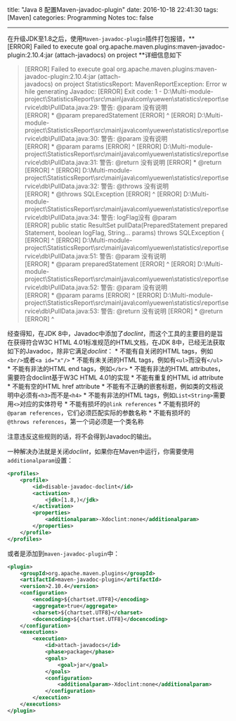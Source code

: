 title: "Java 8 配置Maven-javadoc-plugin"
date: 2016-10-18 22:41:30
tags: [Maven]
categories: Programming Notes
toc: false

---

在升级JDK至1.8之后，使用`Maven-javadoc-plugin`插件打包报错，**[ERROR] Failed to execute goal org.apache.maven.plugins:maven-javadoc-plugin:2.10.4:jar (attach-javadocs) on project
**详细信息如下

>[ERROR] Failed to execute goal org.apache.maven.plugins:maven-javadoc-plugin:2.10.4:jar (attach-javadocs) on project StatisticsReport: MavenReportException: Error while generating Javadoc:
[ERROR] Exit code: 1 - D:\Multi-module-project\StatisticsReport\src\main\java\com\yuewen\statistics\report\service\db\PullData.java:29: 警告: @param 没有说明
[ERROR] * @param preparedStatement
[ERROR] ^
[ERROR] D:\Multi-module-project\StatisticsReport\src\main\java\com\yuewen\statistics\report\service\db\PullData.java:30: 警告: @param 没有说明
[ERROR] * @param params
[ERROR] ^
[ERROR] D:\Multi-module-project\StatisticsReport\src\main\java\com\yuewen\statistics\report\service\db\PullData.java:31: 警告: @return 没有说明
[ERROR] * @return
[ERROR] ^
[ERROR] D:\Multi-module-project\StatisticsReport\src\main\java\com\yuewen\statistics\report\service\db\PullData.java:32: 警告: @throws 没有说明
[ERROR] * @throws SQLException
[ERROR] ^
[ERROR] D:\Multi-module-project\StatisticsReport\src\main\java\com\yuewen\statistics\report\service\db\PullData.java:34: 警告: logFlag没有 @param
[ERROR] public static ResultSet pullData(PreparedStatement preparedStatement, boolean logFlag, String... params) throws SQLException {
[ERROR] ^
[ERROR] D:\Multi-module-project\StatisticsReport\src\main\java\com\yuewen\statistics\report\service\db\PullData.java:51: 警告: @param 没有说明
[ERROR] * @param preparedStatement
[ERROR] ^
[ERROR] D:\Multi-module-project\StatisticsReport\src\main\java\com\yuewen\statistics\report\service\db\PullData.java:52: 警告: @param 没有说明
[ERROR] * @param params
[ERROR] ^
[ERROR] D:\Multi-module-project\StatisticsReport\src\main\java\com\yuewen\statistics\report\service\db\PullData.java:53: 警告: @return 没有说明
[ERROR] * @return
[ERROR] ^

经查得知，在JDK 8中，Javadoc中添加了*doclint*，而这个工具的主要目的是旨在获得符合W3C HTML 4.01标准规范的HTML文档，在JDK 8中，已经无法获取如下的Javadoc，除非它满足*doclint*：
* 不能有自关闭的HTML tags，例如`<br/>`或者`<a id="x"/>`
* 不能有未关闭的HTML tags，例如有`<ul>`而没有`</ul>`
* 不能有非法的HTML end tags，例如`</br>`
* 不能有非法的HTML attributes，需要符合doclint基于W3C HTML 4.01的实现
* 不能有重复的HTML id attribute
* 不能有空的HTML href attribute
* 不能有不正确的嵌套标题，例如类的文档说明中必须有`<h3>`而不是`<h4>`
* 不能有非法的HTML tags，例如`List<String>`需要用`<>`对应的实体符号
* 不能有损坏的`@link references`
* 不能有损坏的`@param references`，它们必须匹配实际的参数名称
* 不能有损坏的`@throws references`，第一个词必须是一个类名称

注意违反这些规则的话，将不会得到Javadoc的输出。

一种解决办法就是关闭*doclint*，如果你在Maven中运行，你需要使用`additionalparam`设置：
```xml
<profiles>
    <profile>
        <id>disable-javadoc-doclint</id>
        <activation>
            <jdk>[1.8,)</jdk>
        </activation>
        <properties>
            <additionalparam>-Xdoclint:none</additionalparam>
        </properties>
    </profile>
</profiles>
```
或者是添加到`maven-javadoc-plugin`中：
```xml
<plugin>
    <groupId>org.apache.maven.plugins</groupId>
    <artifactId>maven-javadoc-plugin</artifactId>
    <version>2.10.4</version>
    <configuration>
        <encoding>${chartset.UTF8}</encoding>
        <aggregate>true</aggregate>
        <charset>${chartset.UTF8}</charset>
        <docencoding>${chartset.UTF8}</docencoding>
    </configuration>
    <executions>
        <execution>
            <id>attach-javadocs</id>
            <phase>package</phase>
            <goals>
                <goal>jar</goal>
            </goals>
            <configuration>
                <additionalparam>-Xdoclint:none</additionalparam>
            </configuration>
        </execution>
    </executions>
</plugin>
```
